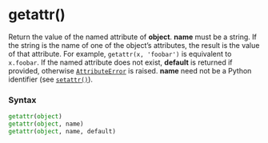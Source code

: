 # getattr()

Return the value of the named attribute of **object**. **name** must be a string. If the string is the name of one of the object’s attributes, the result is the value of that attribute. For example, `getattr(x, 'foobar')` is equivalent to `x.foobar`. If the named attribute does not exist, **default** is returned if provided, otherwise [`AttributeError`](/exceptions/AttributeError.md) is raised. **name** need not be a Python identifier (see [`setattr()`](/built-in-functions/setattr.md)).

### Syntax
```python
getattr(object)
getattr(object, name)
getattr(object, name, default)
```